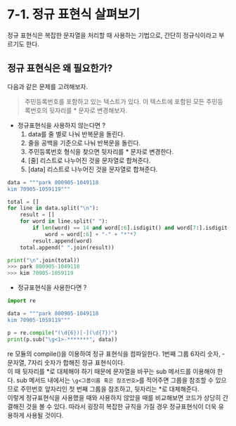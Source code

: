 # **7-1. 정규 표현식 살펴보기**

정규 표현식은 복잡한 문자열을 처리할 때 사용하는 기법으로, 간단히 정규식이라고 부르기도 한다.

## **정규 표현식은 왜 필요한가?**

다음과 같은 문제를 고려해보자.

> 주민등록번호를 포함하고 있는 텍스트가 있다. 이 텍스트에 포함된 모든 주민등록번호의 뒷자리를 * 문자로 변경해보자.

* 정규표현식을 사용하지 않는다면 ?<br>
  1. data를 줄 별로 나눠 반복문을 돌린다.
  2. 줄을 공백을 기준으로 나눠 반복문을 돌린다.
  3. 주민등록번호 형식을 찾으면 뒷자리를 * 문자로 변경한다.
  4. [줄] 리스트로 나누어진 것을 문자열로 합쳐준다.
  5. [data] 리스트로 나누어진 것을 문자열로 합쳐준다.
```python
data = """park 800905-1049118
kim 70905-1059119"""

total = []
for line in data.split("\n"):
    result = []
    for word in line.split(" "):
        if len(word) == 14 and word[:6].isdigit() and word[7:].isdigit():
            word = word[:6] + "-" + "*"*7
        result.append(word) 
    total.append(" ".join(result))

print("\n".join(total))
>>> park 800905-1049118
>>> kim 70905-1059119
```

* 정규표현식을 사용한다면 ?
```python
import re

data = """park 800905-1049118
kim 70905-1059119"""

p = re.compile("(\d{6})[-](\d{7})")
print(p.sub("\g<1>-*******", data))
```

re 모듈의 compile()을 이용하여 정규 표현식을 컴파일한다. 1번째 그룹 6자리 숫자, - 문자열, 7자리 숫자가 합해진 정규 표현식이다.<br> 
이 때 뒷자리를 *로 대체해야 하기 때문에 문자열을 바꾸는 sub 메서드를 이용해야 한다. sub 메서드 내에서는 `\g<그룹이름 혹은 참조번호>`를 적어주면 그룹을 참조할 수 있으므로 주민번호 앞자리인 첫 번째 그룹을 참조하고, 뒷자리는 *로 대체해준다.<br>
이렇게 정규표현식을 사용했을 때와 사용하지 않았을 때를 비교해보면 코드가 상당히 간결해진 것을 볼 수 있다. 따라서 굉장히 복잡한 규칙을 가질 경우 정규표현식이 더욱 유용하게 사용될 것이다.
